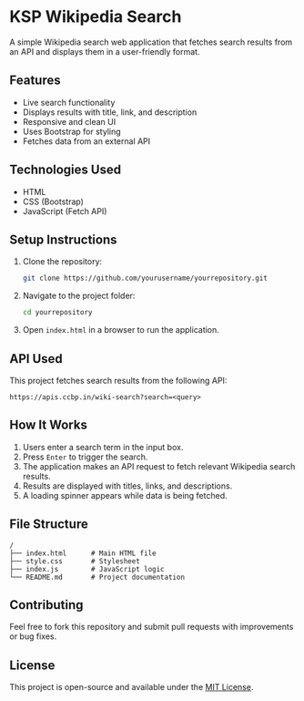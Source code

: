 # KSP Wikipedia Search

A simple Wikipedia search web application that fetches search results from an API and displays them in a user-friendly format.

## Features
- Live search functionality
- Displays results with title, link, and description
- Responsive and clean UI
- Uses Bootstrap for styling
- Fetches data from an external API

## Technologies Used
- HTML
- CSS (Bootstrap)
- JavaScript (Fetch API)

## Setup Instructions
1. Clone the repository:
   ```sh
   git clone https://github.com/yourusername/yourrepository.git
   ```
2. Navigate to the project folder:
   ```sh
   cd yourrepository
   ```
3. Open `index.html` in a browser to run the application.

## API Used
This project fetches search results from the following API:
```
https://apis.ccbp.in/wiki-search?search=<query>
```

## How It Works
1. Users enter a search term in the input box.
2. Press `Enter` to trigger the search.
3. The application makes an API request to fetch relevant Wikipedia search results.
4. Results are displayed with titles, links, and descriptions.
5. A loading spinner appears while data is being fetched.

## File Structure
```
/
├── index.html      # Main HTML file
├── style.css       # Stylesheet
├── index.js        # JavaScript logic
└── README.md       # Project documentation
```

## Contributing
Feel free to fork this repository and submit pull requests with improvements or bug fixes.

## License
This project is open-source and available under the [MIT License](LICENSE).
